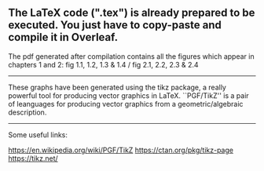 The LaTeX code (".tex") is already prepared to be executed. 
You just have to copy-paste and compile it in Overleaf.
------------------------------------------------------------

The pdf generated after compilation contains all the figures which appear in chapters 1 and 2: 
fig 1.1, 1.2, 1.3 & 1.4 / fig 2.1, 2.2, 2.3 & 2.4

------------------------------------------------------------

These graphs have been generated using the tikz package, a really powerful tool for producing vector graphics in LaTeX.
``PGF/TikZ'' is a pair of leanguages for producing vector graphics from a geometric/algebraic description.

------------------------------------------------------------
Some useful links:

https://en.wikipedia.org/wiki/PGF/TikZ
https://ctan.org/pkg/tikz-page
https://tikz.net/



